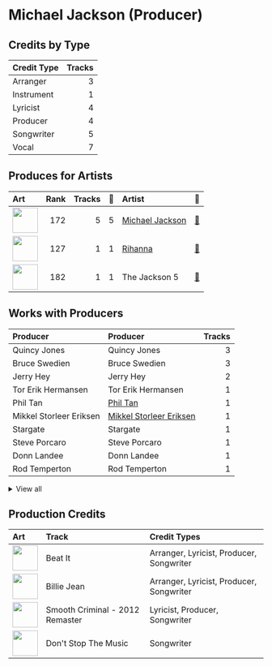 # Michael Jackson (Producer)

## Credits by Type

| Credit Type | Tracks |
|:---|---:|
| Arranger | 3 |
| Instrument | 1 |
| Lyricist | 4 |
| Producer | 4 |
| Songwriter | 5 |
| Vocal | 7 |

## Produces for Artists

| Art | Rank | Tracks | 💚 | Artist | 🔗 |
|:---|---:|---:|---:|:---|:---|
| <img src="https://i.scdn.co/image/ab6761610000e5eb997cc9a4aec335d46c9481fd" alt="" width="50" /> | 172 | 5 | 5 | [Michael Jackson](../../artists/michael_jackson/overview.md) | [🔗](https://open.spotify.com/artist/3fMbdgg4jU18AjLCKBhRSm) |
| <img src="https://i.scdn.co/image/ab6761610000e5eb99e4fca7c0b7cb166d915789" alt="" width="50" /> | 127 | 1 | 1 | [Rihanna](../../artists/rihanna/overview.md) | [🔗](https://open.spotify.com/artist/5pKCCKE2ajJHZ9KAiaK11H) |
| <img src="https://i.scdn.co/image/19f768d93f6c80f7d4ca5b906e1c0376a3704389" alt="" width="50" /> | 182 | 1 | 1 | The Jackson 5 | [🔗](https://open.spotify.com/artist/2iE18Oxc8YSumAU232n4rW) |

## Works with Producers

| Producer | Producer | Tracks |
|:---|:---|---:|
| Quincy Jones | Quincy Jones | 3 |
| Bruce Swedien | Bruce Swedien | 3 |
| Jerry Hey | Jerry Hey | 2 |
| Tor Erik Hermansen | Tor Erik Hermansen | 1 |
| Phil Tan | [Phil Tan](../phil_tan/overview.md) | 1 |
| Mikkel Storleer Eriksen | [Mikkel Storleer Eriksen](../mikkel_storleer_eriksen/overview.md) | 1 |
| Stargate | Stargate | 1 |
| Steve Porcaro | Steve Porcaro | 1 |
| Donn Landee | Donn Landee | 1 |
| Rod Temperton | Rod Temperton | 1 |


<details>
<summary>View all</summary>

| Producer | Producer | Tracks |
|:---|:---|---:|
| Al Hemberger | Al Hemberger | 1 |
| Bill Wolfer | Bill Wolfer | 1 |
| Frankie Storm | Frankie Storm | 1 |

</details>


## Production Credits

| Art | Track | Credit Types |
|:---|:---|:---|
| <img src="https://i.scdn.co/image/ab67616d0000b273de437d960dda1ac0a3586d97" alt="" width="50" /> | Beat It | Arranger, Lyricist, Producer, Songwriter |
| <img src="https://i.scdn.co/image/ab67616d0000b273de437d960dda1ac0a3586d97" alt="" width="50" /> | Billie Jean | Arranger, Lyricist, Producer, Songwriter |
| <img src="https://i.scdn.co/image/ab67616d0000b27362e97ae5072de10850578af5" alt="" width="50" /> | Smooth Criminal - 2012 Remaster | Lyricist, Producer, Songwriter |
| <img src="https://i.scdn.co/image/ab67616d0000b273f9f27162ab1ed45b8d7a7e98" alt="" width="50" /> | Don't Stop The Music | Songwriter |